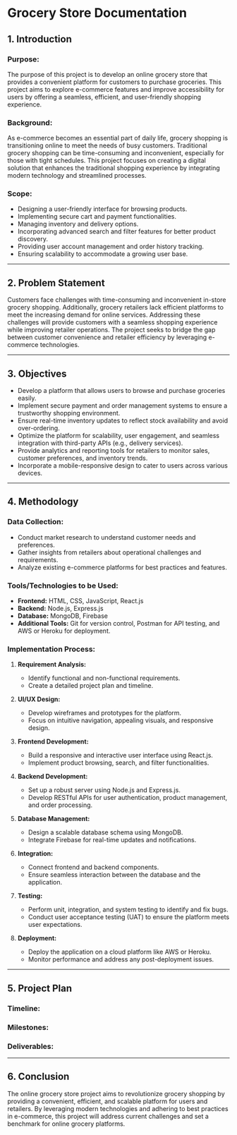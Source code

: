 # Grocery Store Documentation

## 1. Introduction

### Purpose:
The purpose of this project is to develop an online grocery store that provides a convenient platform for customers to purchase groceries. This project aims to explore e-commerce features and improve accessibility for users by offering a seamless, efficient, and user-friendly shopping experience.

### Background:
As e-commerce becomes an essential part of daily life, grocery shopping is transitioning online to meet the needs of busy customers. Traditional grocery shopping can be time-consuming and inconvenient, especially for those with tight schedules. This project focuses on creating a digital solution that enhances the traditional shopping experience by integrating modern technology and streamlined processes.

### Scope:
- Designing a user-friendly interface for browsing products.
- Implementing secure cart and payment functionalities.
- Managing inventory and delivery options.
- Incorporating advanced search and filter features for better product discovery.
- Providing user account management and order history tracking.
- Ensuring scalability to accommodate a growing user base.

---

## 2. Problem Statement

Customers face challenges with time-consuming and inconvenient in-store grocery shopping. Additionally, grocery retailers lack efficient platforms to meet the increasing demand for online services. Addressing these challenges will provide customers with a seamless shopping experience while improving retailer operations. The project seeks to bridge the gap between customer convenience and retailer efficiency by leveraging e-commerce technologies.

---

## 3. Objectives

- Develop a platform that allows users to browse and purchase groceries easily.
- Implement secure payment and order management systems to ensure a trustworthy shopping environment.
- Ensure real-time inventory updates to reflect stock availability and avoid over-ordering.
- Optimize the platform for scalability, user engagement, and seamless integration with third-party APIs (e.g., delivery services).
- Provide analytics and reporting tools for retailers to monitor sales, customer preferences, and inventory trends.
- Incorporate a mobile-responsive design to cater to users across various devices.

---

## 4. Methodology

### Data Collection:
- Conduct market research to understand customer needs and preferences.
- Gather insights from retailers about operational challenges and requirements.
- Analyze existing e-commerce platforms for best practices and features.

### Tools/Technologies to be Used:
- **Frontend:** HTML, CSS, JavaScript, React.js
- **Backend:** Node.js, Express.js
- **Database:** MongoDB, Firebase
- **Additional Tools:** Git for version control, Postman for API testing, and AWS or Heroku for deployment.

### Implementation Process:
1. **Requirement Analysis:**
   - Identify functional and non-functional requirements.
   - Create a detailed project plan and timeline.

2. **UI/UX Design:**
   - Develop wireframes and prototypes for the platform.
   - Focus on intuitive navigation, appealing visuals, and responsive design.

3. **Frontend Development:**
   - Build a responsive and interactive user interface using React.js.
   - Implement product browsing, search, and filter functionalities.

4. **Backend Development:**
   - Set up a robust server using Node.js and Express.js.
   - Develop RESTful APIs for user authentication, product management, and order processing.

5. **Database Management:**
   - Design a scalable database schema using MongoDB.
   - Integrate Firebase for real-time updates and notifications.

6. **Integration:**
   - Connect frontend and backend components.
   - Ensure seamless interaction between the database and the application.

7. **Testing:**
   - Perform unit, integration, and system testing to identify and fix bugs.
   - Conduct user acceptance testing (UAT) to ensure the platform meets user expectations.

8. **Deployment:**
   - Deploy the application on a cloud platform like AWS or Heroku.
   - Monitor performance and address any post-deployment issues.

---

## 5. Project Plan

### Timeline:

### Milestones:

### Deliverables:


---

## 6. Conclusion

The online grocery store project aims to revolutionize grocery shopping by providing a convenient, efficient, and scalable platform for users and retailers. By leveraging modern technologies and adhering to best practices in e-commerce, this project will address current challenges and set a benchmark for online grocery platforms.

